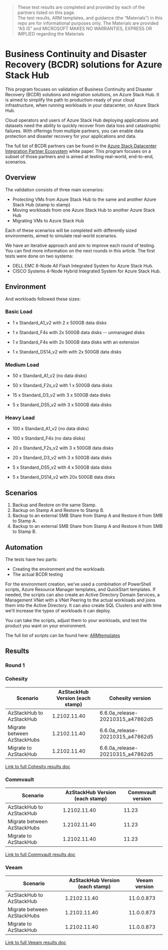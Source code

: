 > These test results are completed and provided by each of the partners listed on this page.  
> The test results, ARM templates, and guidance (the “Materials”) in this repo are for informational purposes only. The Materials are provided “AS IS” and MICROSOFT MAKES NO WARRANTIES, EXPRESS OR IMPLIED regarding the Materials

# Business Continuity and Disaster Recovery (BCDR) solutions for Azure Stack Hub

This program focuses on validation of Business Continuity and Disaster Recovery (BCDR) solutions and migration solutions, on Azure Stack Hub. It is aimed to simplify the path to production-ready of your cloud infrastructure, when running workloads in your datacenter, on Azure Stack Hub.

Cloud operators and users of Azure Stack Hub deploying applications and datasets need the ability to quickly recover from data loss and catastrophic failures. With offerings from multiple partners, you can enable data protection and disaster recovery for your applications and data. 

The full list of BCDR partners can be found in the [Azure Stack Datacenter Integration Partner Ecosystem](https://aka.ms/azurestackbcdrpartners) white paper. This program focuses on a subset of those partners and is aimed at testing real-world, end-to-end, scenarios.

## Overview

The validation consists of three main scenarios:

 - Protecting VMs from Azure Stack Hub to the same and another Azure Stack Hub (stamp to stamp)
 - Moving workloads from one Azure Stack Hub to another Azure Stack Hub
 - Migrating VMs to Azure Stack Hub

Each of these scenarios will be completed with differently sized environments, aimed to simulate real-world scenarios.

We have an iterative approach and aim to improve each round of testing. You can find more information on the next rounds in this article. The first tests were done on two systems:

 - DELL EMC 8-Node All Flash Integrated System for Azure Stack Hub.
 - CISCO Systems 4-Node Hybrid Integrated System for Azure Stack Hub.

## Environment

And workloads followed these sizes:

### Basic Load

 - 1 x Standard_A1_v2 with 2 x 500GB data disks

 - 1 x Standard_F4s with 2x 500GB data disks -- unmanaged disks

 - 1 x Standard_F4s with 2x 500GB data disks with an extension

 - 1 x Standard_DS14_v2 with with 2x 500GB data disks

### Medium Load

 - 50 x Standard_A1_v2 (no data disks)

 - 50 x Standard_F2s_v2 with 1 x 500GB data disks

 - 15 x Standard_D3_v2 with 3 x 500GB data disks

 - 5 x Standard\_DS5_v2 with 3 x 500GB data disks

### Heavy Load

 - 100 x Standard_A1_v2 (no data disks)

 - 100 x Standard_F4s (no data disks)

 - 20 x Standard_F2s_v2 with 3 x 500GB data disks

 - 20 x Standard_D3_v2 with 3 x 500GB data disks

 - 5 x Standard_DS5_v2 with 4 x 500GB data disks

 - 5 x Standard_DS14_v2 with 20x 500GB data disks

## Scenarios

1. Backup and Restore on the same Stamp.
2. Backup on Stamp A and Restore to Stamp B.
3. Backup to an external SMB Share from Stamp A and Restore it from SMB to Stamp A.
4. Backup to an external SMB Share from Stamp A and Restore it from SMB to Stamp B.

## Automation

The tests have two parts:

 - Creating the environment and the workloads
 - The actual BCDR testing

For the environment creation, we've used a combination of PowerShell scripts, Azure Resource Manager templates, and QuickStart templates. If needed, the scripts can also create an Active Directory Domain Services, a Management VNet with a VNet Peering to the actual workloads and joins them into the Active Directory. It can also create SQL Clusters and with time we'll increase the types of workloads it can deploy.

You can take the scripts, adjust them to your workloads, and test the product you want on your environment.

The full list of scripts can be found here: [ARMtemplates](https://github.com/rtibi/Azure-Stack-Hub-Foundation-Core/tree/master/BCDR-validation/ARMtemplates)

## Results

### Round 1

### Cohesity

| Scenario                    | AzStackHub Version (each stamp) | Cohesity version                 |
|-----------------------------|---------------------------------|----------------------------------|
| AzStackHub to AzStackHub    | 1.2102.11.40                    | 6.6.0a_release-20210315_a47862d5 |
| Migrate between AzStackHubs | 1.2102.11.40                    | 6.6.0a_release-20210315_a47862d5 |
| Migrate to AzStackHub       | 1.2102.11.40                    | 6.6.0a_release-20210315_a47862d5 |

[Link to full Cohesity results doc](cohesity_results_round1.md)

### Commvault

| Scenario                    | AzStackHub Version (each stamp) | Commvault version |
|-----------------------------|---------------------------------|-------------------|
| AzStackHub to AzStackHub    | 1.2102.11.40                    |11.23              |
| Migrate between AzStackHubs | 1.2102.11.40                    |11.23              |
| Migrate to AzStackHub       | 1.2102.11.40                    |11.23              |

[Link to full Commvault results doc](commvault_results_round1.md)

### Veeam

| Scenario                    | AzStackHub Version (each stamp) | Veeam version |
|-----------------------------|---------------------------------|---------------|
| AzStackHub to AzStackHub    | 1.2102.11.40                    | 11.0.0.873    |
| Migrate between AzStackHubs | 1.2102.11.40                    | 11.0.0.873    |
| Migrate to AzStackHub       | 1.2102.11.40                    | 11.0.0.873    |

[Link to full Veeam results doc](Veeam_results_round1.md)
